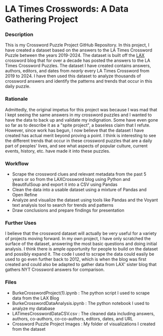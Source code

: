 

# LA Times Crosswords: A Data Gathering Project


### Description
This is my Crossword Puzzle Project GitHub Repository. In this project, I have created a dataset based on the answers to the LA Times Crossword Puzzle between the years 2019-2024. The dataset is built off the [LAX](https://laxcrossword.com/) crossword blog that for over a decade has posted the answers to the LA Times Crossword Puzzles. The dataset I have created contains answers, authors, editors, and dates from *nearly* every LA Times Crossword from 2019 to 2024. I have then used this dataset to analyze thousands of crossword answers and identify the patterns and trends that occur in this daily puzzle.

### Rationale
Admittedly, the original impetus for this project was because I was mad that I kept seeing the same answers in my crossword puzzles and I wanted to have the data to back up and validate my indignation. Some have even gone so far as to describe it as a "spite project", a baseless claim that I refute. However, since work has begun, I now believe that the dataset I have created has actual merit beyond proving a point. I think is interesting to see the different trends that occur in these crossword puzzles that are a daily part of peoples' lives, and see what aspects of popular culture, current events, history, etc. have made it into these puzzles. 

### Workflow
- Scrape the crossword clues and relevant metadata from the past 5 years or so from the LAXCrossword blog using Python and BeautifulSoup and export it into a CSV using Pandas
- Clean the data into a usable dataset using a mixture of Pandas and Open Refine
- Analyze and visualize the dataset using tools like Pandas and the Voyant text analysis tool to search for trends and patterns
- Draw conclusions and prepare findings for presentation

### Further Uses
I believe that the crossword dataset will actually be very useful for a variety of projects moving forward. In my own project, I have only scratched the surface of the dataset, answering the most basic questions and doing initial analysis. I think there is ample opportunity for people to build on the dataset and possibly expand it. The code I used to scrape the data could easily be used to go even further back to 2012, which is when the blog was first created and could also be adapted to gather data from LAX' sister blog that gathers NYT Crossword answers for comparison. 

### Files

- BurkeCrosswordProject(1).ipynb : The python script I used to scrape data from the LAX Blog
- BurkeCrosswordDataAnalysis.ipynb : The python notebook I used to analyze my database
- LATimesCrosswordDataCSV.csv : The cleaned data including answers, authors, co-authors, co-co-authors, editors, dates, and URL
- Crossword Puzzle Project Images : My folder of visualizations I created from the dataset

